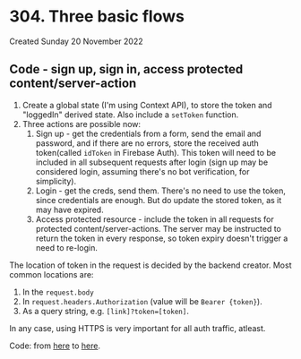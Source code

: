 # 304. Three basic flows
Created Sunday 20 November 2022

## Code - sign up, sign in, access protected content/server-action
1. Create a global state (I'm using Context API), to store the token and "loggedIn" derived state. Also include a `setToken` function.
2. Three actions are possible now:
	1. Sign up - get the credentials from a form, send the email and password, and if there are no errors, store the received auth token(called `idToken` in Firebase Auth). This token will need to be included in all subsequent requests after login (sign up may be considered login, assuming there's no bot verification, for simplicity).
	2. Login - get the creds, send them. There's no need to use the token, since credentials are enough. But do update the stored token, as it may have expired.
	3. Access protected resource - include the token in all requests for protected content/server-actions. The server may be instructed to return the token in every response, so token expiry doesn't trigger a need to re-login.

The location of token in the request is decided by the backend creator. Most common locations are:
1. In the `request.body` 
2. In `request.headers.Authorization` (value will be `Bearer {token}`).
3. As a query string, e.g. `[link]?token=[token]`.

In any case, using HTTPS is very important for all auth traffic, atleast.

Code: from [here](https://github.com/exemplar-codes/react-auth-basic-practice/commit/96512287b1f38a41e8c3d0ab808d070fcc45ce60) to [here](https://github.com/exemplar-codes/react-auth-basic-practice/commit/9b0b3398668295488292e0494df6f18b38b95ff3).